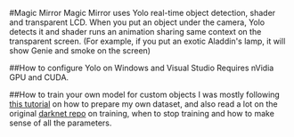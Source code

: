 #Magic Mirror
Magic Mirror uses Yolo real-time object detection, shader and transparent LCD. When you put an object under the camera, Yolo detects it and shader runs an animation sharing same context on the transparent screen. (For example, if you put an exotic Aladdin's lamp, it will show Genie and smoke on the screen)


##How to configure Yolo on Windows and Visual Studio
Requires nVidia GPU and CUDA.



##How to train your own model for custom objects
I was mostly following [this tutorial](https://timebutt.github.io/static/how-to-train-yolov2-to-detect-custom-objects/) on how to prepare my own dataset, and also read a lot on the original [darknet repo](https://github.com/AlexeyAB/darknet) on training, when to stop training and how to make sense of all the parameters.